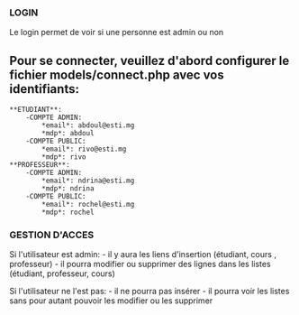 ###   LOGIN  ###
Le login permet de voir si une personne est admin ou non

Pour se connecter, veuillez d'abord configurer le fichier models/connect.php avec vos identifiants:
------------------
    **ETUDIANT**:
        -COMPTE ADMIN: 
            *email*: abdoul@esti.mg
            *mdp*: abdoul  
        -COMPTE PUBLIC: 
            *email*: rivo@esti.mg
            *mdp*: rivo
    **PROFESSEUR**:
        -COMPTE ADMIN: 
            *email*: ndrina@esti.mg
            *mdp*: ndrina
        -COMPTE PUBLIC: 
            *email*: rochel@esti.mg
            *mdp*: rochel

###  GESTION D'ACCES  ###
Si l'utilisateur est admin:
    - il y aura les liens d'insertion (étudiant, cours , professeur)
    - il pourra modifier ou supprimer des lignes dans les listes (étudiant, professeur, cours)
    
Si l'utilisateur ne l'est pas:
    - il ne pourra pas insérer
    - il pourra voir les listes sans pour autant pouvoir les modifier ou les supprimer


